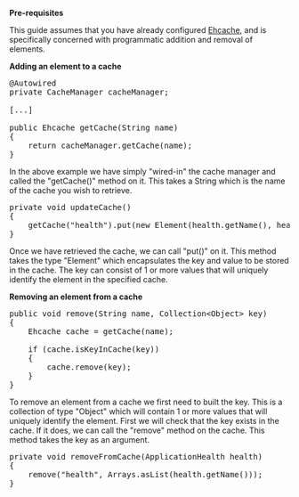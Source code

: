 <strong>Pre-requisites</strong>

This guide assumes that you have already configured <a href="http://www.ehcache.org/">Ehcache</a>, and is specifically concerned with programmatic addition and removal of elements.

<strong>Adding an element to a cache</strong>
<pre class="EnlighterJSRAW" data-enlighter-language="java">@Autowired
private CacheManager cacheManager;

[...]

public Ehcache getCache(String name)
{
    return cacheManager.getCache(name);
}</pre>
In the above example we have simply "wired-in" the cache manager and called the "getCache()" method on it. This takes a String which is the name of the cache you wish to retrieve.
<pre class="EnlighterJSRAW" data-enlighter-language="java">private void updateCache()
{
    getCache("health").put(new Element(health.getName(), health));
}</pre>
Once we have retrieved the cache, we can call "put()" on it. This method takes the type "Element" which encapsulates the key and value to be stored in the cache. The key can consist of 1 or more values that will uniquely identify the element in the specified cache.

<strong>Removing an element from a cache</strong>
<pre class="EnlighterJSRAW" data-enlighter-language="java">public void remove(String name, Collection&lt;Object&gt; key)
{
    Ehcache cache = getCache(name);

    if (cache.isKeyInCache(key))
    {
        cache.remove(key);
    }
}</pre>
To remove an element from a cache we first need to built the key. This is a collection of type "Object" which will contain 1 or more values that will uniquely identify the element. First we will check that the key exists in the cache. If it does, we can call the "remove" method on the cache. This method takes the key as an argument.
<pre class="EnlighterJSRAW" data-enlighter-language="java">private void removeFromCache(ApplicationHealth health)
{
    remove("health", Arrays.asList(health.getName()));
}</pre>
&nbsp;

